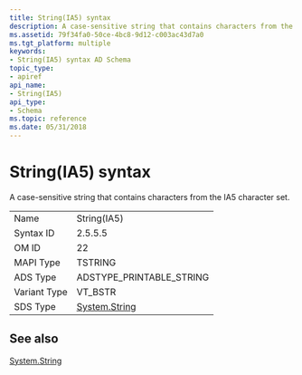 ```yaml
---
title: String(IA5) syntax
description: A case-sensitive string that contains characters from the IA5 character set.
ms.assetid: 79f34fa0-50ce-4bc8-9d12-c003ac43d7a0
ms.tgt_platform: multiple
keywords:
- String(IA5) syntax AD Schema
topic_type:
- apiref
api_name:
- String(IA5)
api_type:
- Schema
ms.topic: reference
ms.date: 05/31/2018
---
```


# String(IA5) syntax

A case-sensitive string that contains characters from the IA5 character set.



|              |                                                                        |
|--------------|------------------------------------------------------------------------|
| Name         | String(IA5)                                                            |
| Syntax ID    | 2.5.5.5                                                                |
| OM ID        | 22                                                                     |
| MAPI Type    | TSTRING                                                                |
| ADS Type     | ADSTYPE\_PRINTABLE\_STRING                                             |
| Variant Type | VT\_BSTR                                                               |
| SDS Type     | [System.String](/dotnet/api/system.string) |



## See also

<dl> <dt>

[System.String](/dotnet/api/system.string)
</dt> </dl>

 

 